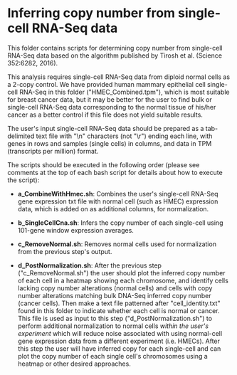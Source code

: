 # Inferring copy number from single-cell RNA-Seq data

This folder contains scripts for determining copy number from single-cell RNA-Seq data based
on the algorithm published by Tirosh et al. (Science 352:6282, 2016).

This analysis requires single-cell RNA-Seq data from diploid normal cells as a 2-copy control. We have 
provided human mammary epithelial cell single-cell RNA-Seq in this folder ("HMEC_Combined.tpm"),
which is most suitable for breast cancer data, but it may be better for the user to find
bulk or single-cell RNA-Seq data corresponding to the normal tissue of his/her cancer as 
a better control if this file does not yield suitable results.

The user's input single-cell RNA-Seq data should be prepared as a tab-delimited text file with "\n"
characters (not "\r") ending each line, with genes in rows and samples (single cells) in columns,
and data in TPM (transcripts per million) format.

The scripts should be executed in the following order (please see comments at the top of each bash
script for details about how to execute the script):

* **a_CombineWithHmec.sh**: Combines the user's single-cell RNA-Seq gene expression txt file with
	normal cell (such as HMEC) expression data, which is added on as additional columns,
	for normalization.

* **b_SingleCellCna.sh**: Infers the copy number of each single-cell using 101-gene window expression
	averages.

* **c_RemoveNormal.sh**: Removes normal cells used for normalization from the previous step's output.

* **d_PostNormalization.sh**: After the previous step ("c_RemoveNormal.sh") the user should plot the
	inferred copy number of each cell in a heatmap showing each chromosome, and identify
	cells lacking copy number alterations (normal cells) and cells with copy number alterations
	matching bulk DNA-Seq inferred copy number (cancer cells). Then make a text file patterned
	after "cell_identity.txt" found in this folder to indicate whether each cell is normal or cancer.
	This file is used as input to this step ("d_PostNormalization.sh") to perform additional
	normalization to normal cells *within the user's experiment* which will reduce noise associated
	with using normal-cell gene expression data from a different experiment (i.e. HMECs). After
	this step the user will have inferred copy for each single-cell and can plot the copy number
	of each single cell's chromosomes using a heatmap or other desired approaches.


